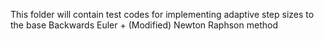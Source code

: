 This folder will contain test codes for implementing adaptive step sizes to the base Backwards Euler + (Modified) Newton Raphson method
